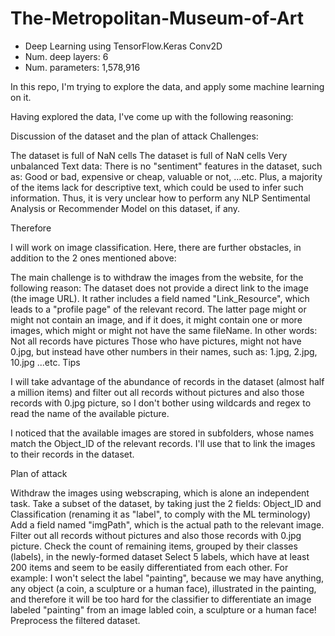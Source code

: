 # The-Metropolitan-Museum-of-Art
 - Deep Learning using TensorFlow.Keras Conv2D
 - Num. deep layers: 6
 - Num. parameters: 1,578,916
 
In this repo, I'm trying to explore the data, and apply some machine learning on it.

Having explored the data, I've come up with the following reasoning:

Discussion of the dataset and the plan of attack
Challenges:

The dataset is full of NaN cells
The dataset is full of NaN cells
Very unbalanced
Text data: There is no "sentiment" features in the dataset, such as: Good or bad, expensive or cheap, valuable or not, ...etc. Plus, a majority of the items lack for descriptive text, which could be used to infer such information. Thus, it is very unclear how to perform any NLP Sentimental Analysis or Recommender Model on this dataset, if any.

Therefore

I will work on image classification. Here, there are further obstacles, in addition to the 2 ones mentioned above:

The main challenge is to withdraw the images from the website, for the following reason: The dataset does not provide a direct link to the image (the image URL). It rather includes a field named "Link_Resource", which leads to a "profile page" of the relevant record. The latter page might or might not contain an image, and if it does, it might contain one or more images, which might or might not have the same fileName. In other words:
Not all records have pictures
Those who have pictures, might not have 0.jpg, but instead have other numbers in their names, such as: 1.jpg, 2.jpg, 10.jpg ...etc.
Tips

I will take advantage of the abundance of records in the dataset (almost half a million items) and filter out all records without pictures and also those records with 0.jpg picture, so I don't bother using wildcards and regex to read the name of the available picture.

I noticed that the available images are stored in subfolders, whose names match the Object_ID of the relevant records. I'll use that to link the images to their records in the dataset.

Plan of attack

Withdraw the images using webscraping, which is alone an independent task.
Take a subset of the dataset, by taking just the 2 fields: Object_ID and Classification (renaming it as "label", to comply with the ML terminology)
Add a field named "imgPath", which is the actual path to the relevant image.
Filter out all records without pictures and also those records with 0.jpg picture.
Check the count of remaining items, grouped by their classes (labels), in the newly-formed dataset
Select 5 labels, which have at least 200 items and seem to be easily differentiated from each other. For example: I won't select the label "painting", because we may have anything, any object (a coin, a sculpture or a human face), illustrated in the painting, and therefore it will be too hard for the classifier to differentiate an image labeled "painting" from an image labled coin, a sculpture or a human face!
Preprocess the filtered dataset.
